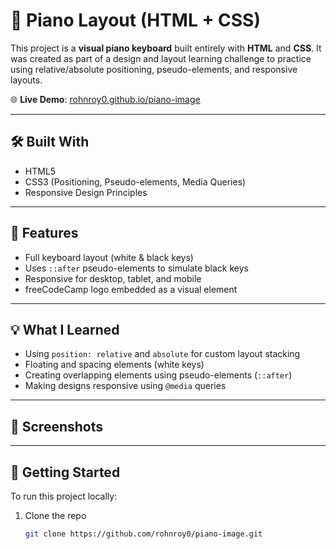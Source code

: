 # 🎹 Piano Layout (HTML + CSS)

This project is a **visual piano keyboard** built entirely with **HTML** and **CSS**. It was created as part of a design and layout learning challenge to practice using relative/absolute positioning, pseudo-elements, and responsive layouts.

🌐 **Live Demo**: [rohnroy0.github.io/piano-image](https://rohnroy0.github.io/piano-image/)

---

## 🛠️ Built With

- HTML5
- CSS3 (Positioning, Pseudo-elements, Media Queries)
- Responsive Design Principles

---

## 🎯 Features

- Full keyboard layout (white & black keys)
- Uses `::after` pseudo-elements to simulate black keys
- Responsive for desktop, tablet, and mobile
- freeCodeCamp logo embedded as a visual element

---

## 💡 What I Learned

- Using `position: relative` and `absolute` for custom layout stacking
- Floating and spacing elements (white keys)
- Creating overlapping elements using pseudo-elements (`::after`)
- Making designs responsive using `@media` queries

---

## 📸 Screenshots

[](https://github.com/rohnroy0/piano-image/blob/main/preview05.png?raw=true)

---

## 🚀 Getting Started

To run this project locally:

1. Clone the repo
   ```bash
   git clone https://github.com/rohnroy0/piano-image.git

